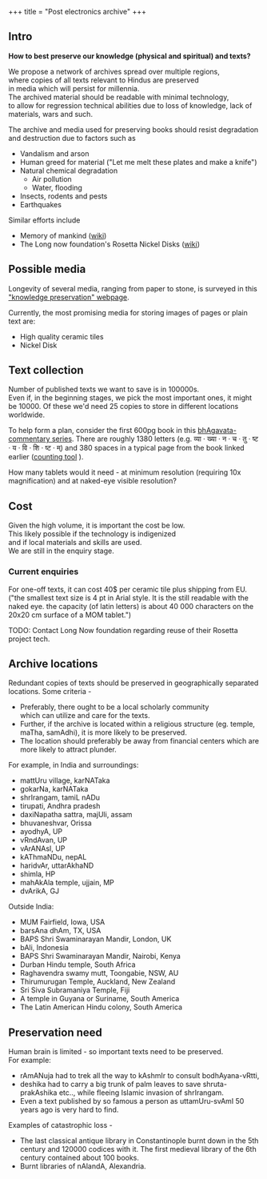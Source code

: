 +++
title = "Post electronics archive"
+++

## Intro
**How to best preserve our knowledge (physical and spiritual) and texts?**

We propose a network of archives spread over multiple regions,  
where copies of all texts relevant to Hindus are preserved  
in media which will persist for millennia.  
The archived material should be readable with minimal technology,  
to allow for regression technical abilities due to loss of knowledge, lack of materials, wars and such.

The archive and media used for preserving books should resist degradation and destruction due to factors such as

- Vandalism and arson
- Human greed for material ("Let me melt these plates and make a knife")
- Natural chemical degradation
  - Air pollution
  - Water, flooding
- Insects, rodents and pests
- Earthquakes

Similar efforts include 

- Memory of mankind ([wiki](https://en.wikipedia.org/wiki/Memory_of_Mankind))
- The Long now foundation's Rosetta Nickel Disks ([wiki](https://en.wikipedia.org/wiki/Rosetta_Project))

## Possible media
Longevity of several media, ranging from paper to stone, is surveyed in this ["knowledge preservation" webpage](https://vishvasa.github.io/notes/backup/knowledge-preservation).

Currently, the most promising media for storing images of pages or plain text are:

- High quality ceramic tiles
- Nickel Disk

## Text collection
Number of published texts we want to save is in 100000s.  
Even if, in the beginning stages, we pick the most important ones, it might be 10000. Of these we'd need 25 copies to store in different locations worldwide.

To help form a plan, consider the first 600pg book in this [bhAgavata-commentary series](https://archive.org/details/bhagavatam-multi-commentary/Srimad%20Bhagavata%20Mahapuranam%20Skandha%2001/page/258/mode/2up). There are roughly 1380 letters (e.g. व्या · ख्या · न · च · तु · ष्ट · य · वि · शि · ष्ट · म्) and 380 spaces in a typical page from the book linked earlier ([counting tool](https://aksharas.vipran.in) ).

How many tablets would it need - at minimum resolution (requiring 10x magnification) and at naked-eye visible resolution?

## Cost
Given the high volume, it is important the cost be low.  
This likely possible if the technology is indigenized  
and if local materials and skills are used.  
We are still in the enquiry stage.

### Current enquiries
For one-off texts, it can cost 40$ per ceramic tile plus shipping from EU. ("the smallest text size is 4 pt in Arial style. It is the still readable with the naked eye. the capacity  (of latin letters) is about 40 000 characters on the 20x20 cm surface of a MOM tablet.")

TODO: Contact Long Now foundation regarding reuse of their Rosetta project tech.

## Archive locations
Redundant copies of texts should be preserved in geographically separated locations. Some criteria - 

- Preferably, there ought to be a local scholarly community   
which can utilize and care for the texts.  
- Further, if the archive is located within a religious structure (eg. temple, maTha, samAdhi), it is more likely to be preserved. 
- The location should preferably be away from financial centers which are more likely to attract plunder. 

For example, in India and surroundings:

- mattUru village, karNATaka
- gokarNa, karNATaka
- shrIrangam, tamiL nADu
- tirupati, Andhra pradesh
- daxiNapatha sattra, majUli, assam
- bhuvaneshvar, Orissa
- ayodhyA, UP
- vRndAvan, UP
- vArANAsI, UP
- kAThmaNDu, nepAL
- haridvAr, uttarAkhaND
- shimla, HP
- mahAkAla temple, ujjain, MP
- dvArikA, GJ

Outside India:

- MUM Fairfield, Iowa, USA
- barsAna dhAm, TX, USA
- BAPS Shri Swaminarayan Mandir, London, UK
- bAli, Indonesia
- BAPS Shri Swaminarayan Mandir, Nairobi, Kenya
- Durban Hindu temple, South Africa
- Raghavendra swamy mutt, Toongabie, NSW, AU
- Thirumurugan Temple, Auckland, New Zealand
- Sri Siva Subramaniya Temple, Fiji
- A temple in Guyana or Suriname, South America
- The Latin American Hindu colony, South America

## Preservation need
Human brain is limited - so important texts need to be preserved.  
For example:

- rAmANuja had to trek all the way to kAshmIr to consult bodhAyana-vRtti, 
- deshika had to carry a big trunk of palm leaves to save shruta-prakAshika etc.., while fleeing Islamic invasion of shrIrangam. 
- Even a text published by so famous a person as uttamUru-svAmI 50 years ago is very hard to find.

Examples of catastrophic loss -

- The last classical antique library in Constantinople burnt down in the 5th century and 120000 codices with it. The first medieval library of the 6th century contained about 100 books.
- Burnt libraries of nAlandA, Alexandria.
